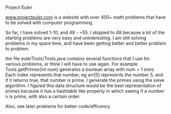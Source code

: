 Project Euler

www.projecteuler.com is a website with over 400+ math problems that have to be solved with computer programming 

So far, I have solved 1-10, and 48 - ~55. I skipped to 48 because a lot of the starting problems are very easy and uninteresting. I am still solving problems in my
spare time, and have been getting better and better problem to problem.

the file eulerTools/Tools.java contains several functions that I use for various problems, or think I will have to use again.
    For example Tools.getPrimes(int num) generates a boolean array with num + 1 slots. Each index represents that number, eg arr[5] represents the number 5, 
    and if it returns true, that number is prime. I generate the primes using the sieve algorithm. I figured this data structure would be the best representation
    of primes because it has a hashtable like property in which seeing if a number n is prime, with also a certain order. 

Also, see later problems for better code/efficency 
